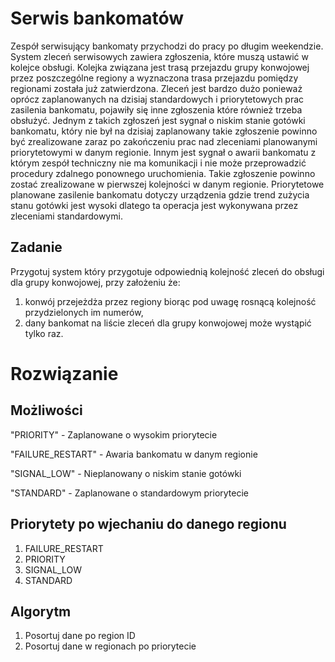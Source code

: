 # Serwis bankomatów

Zespół serwisujący bankomaty przychodzi do pracy po długim weekendzie.
System zleceń serwisowych zawiera zgłoszenia, które muszą ustawić w kolejce obsługi.
Kolejka związana jest trasą przejazdu grupy konwojowej przez poszczególne regiony a wyznaczona trasa przejazdu pomiędzy regionami została już zatwierdzona.
Zleceń jest bardzo dużo ponieważ oprócz zaplanowanych na dzisiaj standardowych i priorytetowych prac zasilenia bankomatu, pojawiły się inne zgłoszenia które również trzeba obsłużyć.
Jednym z takich zgłoszeń jest sygnał o niskim stanie gotówki bankomatu, który nie był na dzisiaj zaplanowany takie zgłoszenie powinno być zrealizowane zaraz po zakończeniu prac nad zleceniami planowanymi priorytetowymi w danym regionie.
Innym jest sygnał o awarii bankomatu z którym zespół techniczny nie ma komunikacji i nie może przeprowadzić procedury zdalnego ponownego uruchomienia. Takie zgłoszenie powinno zostać zrealizowane w pierwszej kolejności w danym regionie.
Priorytetowe planowane zasilenie bankomatu dotyczy urządzenia gdzie trend zużycia stanu gotówki jest wysoki dlatego ta operacja jest wykonywana przez zleceniami standardowymi.

## Zadanie
Przygotuj system który przygotuje odpowiednią kolejność zleceń do obsługi dla grupy konwojowej, przy założeniu że:
1)	konwój przejeżdża przez regiony biorąc pod uwagę rosnącą kolejność przydzielonych im numerów,
2)	dany bankomat na liście zleceń dla grupy konwojowej może wystąpić tylko raz.

# Rozwiązanie

## Możliwości
"PRIORITY" - Zaplanowane o wysokim priorytecie

"FAILURE_RESTART" - Awaria bankomatu w danym regionie

"SIGNAL_LOW" - Nieplanowany o niskim stanie gotówki

"STANDARD" - Zaplanowane o standardowym priorytecie

## Priorytety po wjechaniu do danego regionu

1. FAILURE_RESTART
2. PRIORITY
3. SIGNAL_LOW
4. STANDARD

## Algorytm

1. Posortuj dane po region ID
2. Posortuj dane w regionach po priorytecie